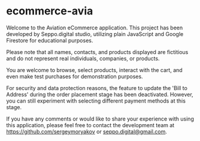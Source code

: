 # ecommerce-avia

Welcome to the Aviation eCommerce application. This project has been developed by Seppo.digital studio, utilizing plain JavaScript and Google Firestore for educational purposes.

Please note that all names, contacts, and products displayed are fictitious and do not represent real individuals, companies, or products.

You are welcome to browse, select products, interact with the cart, and even make test purchases for demonstration purposes.

For security and data protection reasons, the feature to update the 'Bill to Address' during the order placement stage has been deactivated. However, you can still experiment with selecting different payment methods at this stage.

If you have any comments or would like to share your experience with using this application, please feel free to contact the development team at https://github.com/sergeymoryakov or seppo.digital@gmail.com.
